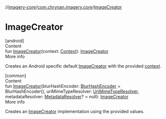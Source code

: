 //[imagery-core](../../index.md)/[com.chrynan.imagery.core](index.md)/[ImageCreator](-image-creator.md)



# ImageCreator  
[android]  
Content  
fun [ImageCreator](-image-creator.md)(context: [Context](https://developer.android.com/reference/kotlin/android/content/Context.html)): [ImageCreator](-image-creator/index.md)  
More info  


Creates an Android specific default [ImageCreator](-image-creator/index.md) with the provided [context](-image-creator.md).

  


[common]  
Content  
fun [ImageCreator](index.md#%5Bcom.chrynan.imagery.core%2F%2FImageCreator%2F%23com.chrynan.imagery.core.BlurHashEncoder%23com.chrynan.imagery.core.UriMimeTypeResolver%23com.chrynan.imagery.core.MetadataResolver%3F%2FPointingToDeclaration%2F%5D%2FFunctions%2F-1687587241)(blurHashEncoder: [BlurHashEncoder](-blur-hash-encoder/index.md) = BlurHashEncoder(), uriMimeTypeResolver: [UriMimeTypeResolver](-uri-mime-type-resolver/index.md), metadataResolver: [MetadataResolver](-metadata-resolver/index.md)? = null): [ImageCreator](-image-creator/index.md)  
More info  


Creates an [ImageCreator](-image-creator/index.md) implementation using the provided values.

  



